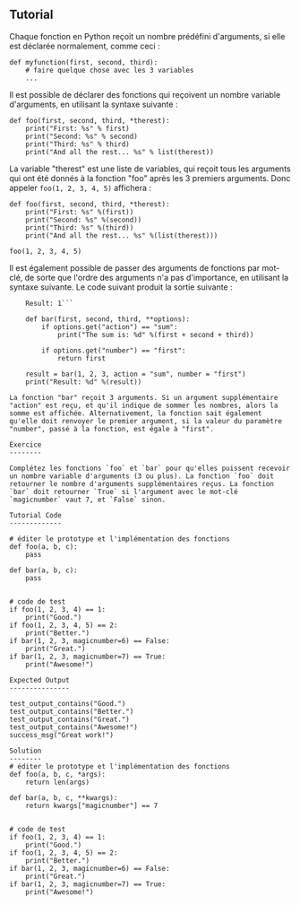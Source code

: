 Tutorial
--------

Chaque fonction en Python reçoit un nombre prédéfini d'arguments, si elle est déclarée normalement, comme ceci :

    def myfunction(first, second, third):
        # faire quelque chose avec les 3 variables
        ...

Il est possible de déclarer des fonctions qui reçoivent un nombre variable d'arguments, en utilisant la syntaxe suivante :

    def foo(first, second, third, *therest):
        print("First: %s" % first)
        print("Second: %s" % second)
        print("Third: %s" % third)
        print("And all the rest... %s" % list(therest))

La variable "therest" est une liste de variables, qui reçoit tous les arguments qui ont été donnés à la fonction "foo" après les 3 premiers arguments. Donc appeler `foo(1, 2, 3, 4, 5)` affichera :

    def foo(first, second, third, *therest):
        print("First: %s" %(first))
        print("Second: %s" %(second))
        print("Third: %s" %(third))
        print("And all the rest... %s" %(list(therest)))
    
    foo(1, 2, 3, 4, 5)

Il est également possible de passer des arguments de fonctions par mot-clé, de sorte que l'ordre des arguments n'a pas d'importance, en utilisant la syntaxe suivante. Le code suivant produit la sortie suivante : 
```The sum is: 6
    Result: 1```

    def bar(first, second, third, **options):
        if options.get("action") == "sum":
            print("The sum is: %d" %(first + second + third))
    
        if options.get("number") == "first":
            return first
    
    result = bar(1, 2, 3, action = "sum", number = "first")
    print("Result: %d" %(result))

La fonction "bar" reçoit 3 arguments. Si un argument supplémentaire "action" est reçu, et qu'il indique de sommer les nombres, alors la somme est affichée. Alternativement, la fonction sait également qu'elle doit renvoyer le premier argument, si la valeur du paramètre "number", passé à la fonction, est égale à "first".

Exercice
--------

Complétez les fonctions `foo` et `bar` pour qu'elles puissent recevoir un nombre variable d'arguments (3 ou plus). La fonction `foo` doit retourner le nombre d'arguments supplémentaires reçus. La fonction `bar` doit retourner `True` si l'argument avec le mot-clé `magicnumber` vaut 7, et `False` sinon.

Tutorial Code
-------------

# éditer le prototype et l'implémentation des fonctions
def foo(a, b, c):
    pass

def bar(a, b, c):
    pass


# code de test
if foo(1, 2, 3, 4) == 1:
    print("Good.")
if foo(1, 2, 3, 4, 5) == 2:
    print("Better.")
if bar(1, 2, 3, magicnumber=6) == False:
    print("Great.")
if bar(1, 2, 3, magicnumber=7) == True:
    print("Awesome!")

Expected Output
---------------

test_output_contains("Good.")
test_output_contains("Better.")
test_output_contains("Great.")
test_output_contains("Awesome!")
success_msg("Great work!")

Solution
--------
# éditer le prototype et l'implémentation des fonctions
def foo(a, b, c, *args):
    return len(args)

def bar(a, b, c, **kwargs):
    return kwargs["magicnumber"] == 7


# code de test
if foo(1, 2, 3, 4) == 1:
    print("Good.")
if foo(1, 2, 3, 4, 5) == 2:
    print("Better.")
if bar(1, 2, 3, magicnumber=6) == False:
    print("Great.")
if bar(1, 2, 3, magicnumber=7) == True:
    print("Awesome!")